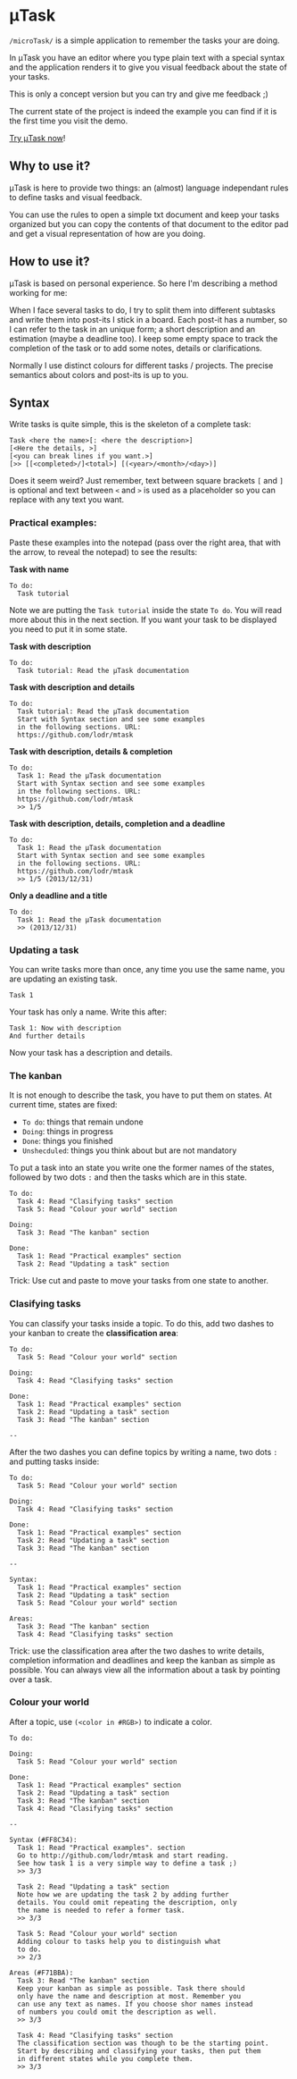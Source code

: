 # μTask

`/microTask/` is a simple application to remember the tasks your are doing.

In μTask you have an editor where you type plain text with a special syntax and
the application renders it to give you visual feedback about the state of your
tasks.

This is only a concept version but you can try and give me feedback ;)

The current state of the project is indeed the example you can find if it is
the first time you visit the demo.

[Try μTask now](http://lodr.github.com/mtask)!

## Why to use it?

μTask is here to provide two things: an (almost) language independant rules to define tasks and visual feedback.

You can use the rules to open a simple txt document and keep your tasks organized but you can copy the contents of
that document to the editor pad and get a visual representation of how are you doing.

## How to use it?

μTask is based on personal experience. So here I'm describing a method working for me:

When I face several tasks to do, I try to split them into different subtasks and write them into post-its I stick
in a board. Each post-it has a number, so I can refer to the task in an unique form; a short description and
an estimation (maybe a deadline too). I keep some empty space to track the completion of the task or to add some
notes, details or clarifications.

Normally I use distinct colours for different tasks / projects. The precise semantics about colors and post-its
is up to you.

## Syntax

Write tasks is quite simple, this is the skeleton of a complete task:

```
Task <here the name>[: <here the description>]
[<Here the details, >]
[<you can break lines if you want.>]
[>> [[<completed>/]<total>] [(<year>/<month>/<day>)]
```
Does it seem weird? Just remember, text between square brackets `[` and `]` is optional and text between `<` and `>`
is used as a placeholder so you can replace with any text you want.

### Practical examples:

Paste these examples into the notepad (pass over the right area, that with the arrow, to reveal the notepad)
to see the results:

**Task with name**
```
To do:
  Task tutorial
```

Note we are putting the `Task tutorial` inside the state `To do`. You will read more about this in the next section.
If you want your task to be displayed you need to put it in some state.

**Task with description**
```
To do:
  Task tutorial: Read the μTask documentation
```

**Task with description and details**
```
To do:
  Task tutorial: Read the μTask documentation
  Start with Syntax section and see some examples
  in the following sections. URL:
  https://github.com/lodr/mtask
```

**Task with description, details & completion**
```
To do:
  Task 1: Read the μTask documentation
  Start with Syntax section and see some examples
  in the following sections. URL:
  https://github.com/lodr/mtask
  >> 1/5
```

**Task with description, details, completion and a deadline**
```
To do:
  Task 1: Read the μTask documentation
  Start with Syntax section and see some examples
  in the following sections. URL:
  https://github.com/lodr/mtask
  >> 1/5 (2013/12/31)
```

**Only a deadline and a title**
```
To do:
  Task 1: Read the μTask documentation
  >> (2013/12/31)
```

### Updating a task

You can write tasks more than once, any time you use the same name, you are updating an existing task.

```
Task 1
```

Your task has only a name. Write this after:

```
Task 1: Now with description
And further details
```

Now your task has a description and details.

### The kanban

It is not enough to describe the task, you have to put them on states. At current time, states are fixed:
* `To do`: things that remain undone
* `Doing`: things in progress
* `Done`: things you finished
* `Unshecduled`: things you think about but are not mandatory

To put a task into an state you write one the former names of the states, followed by two dots `:` and then the tasks
which are in this state.

```
To do:
  Task 4: Read "Clasifying tasks" section
  Task 5: Read "Colour your world" section
  
Doing:
  Task 3: Read "The kanban" section

Done:
  Task 1: Read "Practical examples" section
  Task 2: Read "Updating a task" section
```

Trick: Use cut and paste to move your tasks from one state to another.

### Clasifying tasks

You can classify your tasks inside a topic. To do this, add two dashes to your kanban to create the
**classification area**:

```
To do:
  Task 5: Read "Colour your world" section
  
Doing:
  Task 4: Read "Clasifying tasks" section

Done:
  Task 1: Read "Practical examples" section
  Task 2: Read "Updating a task" section
  Task 3: Read "The kanban" section

--

```

After the two dashes you can define topics by writing a name, two dots `:` and putting tasks inside:

```
To do:
  Task 5: Read "Colour your world" section

Doing:
  Task 4: Read "Clasifying tasks" section

Done:
  Task 1: Read "Practical examples" section
  Task 2: Read "Updating a task" section
  Task 3: Read "The kanban" section

--

Syntax:
  Task 1: Read "Practical examples" section
  Task 2: Read "Updating a task" section
  Task 5: Read "Colour your world" section

Areas:
  Task 3: Read "The kanban" section
  Task 4: Read "Clasifying tasks" section

```

Trick: use the classification area after the two dashes to write details, completion information and deadlines and keep
the kanban as simple as possible. You can always view all the information about a task by pointing over a task.

### Colour your world

After a topic, use `(<color in #RGB>)` to indicate a color.

```
To do:
  
Doing:
  Task 5: Read "Colour your world" section

Done:
  Task 1: Read "Practical examples" section
  Task 2: Read "Updating a task" section
  Task 3: Read "The kanban" section
  Task 4: Read "Clasifying tasks" section

--

Syntax (#FF8C34):
  Task 1: Read "Practical examples". section
  Go to http://github.com/lodr/mtask and start reading.
  See how task 1 is a very simple way to define a task ;)
  >> 3/3

  Task 2: Read "Updating a task" section
  Note how we are updating the task 2 by adding further
  details. You could omit repeating the description, only
  the name is needed to refer a former task.
  >> 3/3

  Task 5: Read "Colour your world" section
  Adding colour to tasks help you to distinguish what
  to do.
  >> 2/3

Areas (#F71BBA):
  Task 3: Read "The kanban" section
  Keep your kanban as simple as possible. Task there should
  only have the name and description at most. Remember you
  can use any text as names. If you choose shor names instead
  of numbers you could omit the description as well.
  >> 3/3

  Task 4: Read "Clasifying tasks" section
  The classification section was though to be the starting point.
  Start by describing and classifying your tasks, then put them
  in different states while you complete them.
  >> 3/3
```
